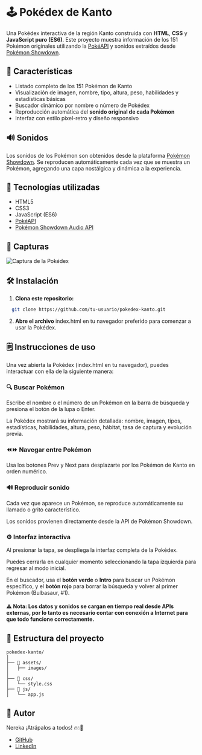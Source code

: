 
# 🕹️ Pokédex de Kanto

Una Pokédex interactiva de la región Kanto construida con **HTML**, **CSS** y **JavaScript puro (ES6)**. Este proyecto muestra información de los 151 Pokémon originales utilizando la [PokéAPI](https://pokeapi.co/) y sonidos extraídos desde [Pokémon Showdown](https://play.pokemonshowdown.com/).


## 🌟 Características

- Listado completo de los 151 Pokémon de Kanto
- Visualización de imagen, nombre, tipo, altura, peso, habilidades y estadísticas básicas
- Buscador dinámico por nombre o número de Pokédex
- Reproducción automática del **sonido original de cada Pokémon**
- Interfaz con estilo pixel-retro y diseño responsivo

## 🔊 Sonidos

Los sonidos de los Pokémon son obtenidos desde la plataforma [Pokémon Showdown](https://play.pokemonshowdown.com/audio/cries/). Se reproducen automáticamente cada vez que se muestra un Pokémon, agregando una capa nostálgica y dinámica a la experiencia.

## 🚀 Tecnologías utilizadas

- HTML5
- CSS3
- JavaScript (ES6)
- [PokéAPI](https://pokeapi.co/)
- [Pokémon Showdown Audio API](https://play.pokemonshowdown.com/audio/cries/)

## 📸 Capturas

![Captura de la Pokédex](./images/pokedex-img.png)

## 🛠️ Instalación

1. **Clona este repositorio:**
 ```bash
   git clone https://github.com/tu-usuario/pokedex-kanto.git
```
2. **Abre el archivo** index.html en tu navegador preferido para comenzar a usar la Pokédex.

  
## 🗒️ Instrucciones de uso

Una vez abierta la Pokédex (index.html en tu navegador), puedes interactuar con ella de la siguiente manera:

### 🔍 Buscar Pokémon
Escribe el nombre o el número de un Pokémon en la barra de búsqueda y presiona el botón de la lupa o Enter.

La Pokédex mostrará su información detallada: nombre, imagen, tipos, estadísticas, habilidades, altura, peso, hábitat, tasa de captura y evolución previa.

### ⏪⏩ Navegar entre Pokémon
Usa los botones Prev y Next para desplazarte por los Pokémon de Kanto en orden numérico.

### 🔊 Reproducir sonido
Cada vez que aparece un Pokémon, se reproduce automáticamente su llamado o grito característico.

Los sonidos provienen directamente desde la API de Pokémon Showdown.

### ⚙️ Interfaz interactiva
Al presionar la tapa, se despliega la interfaz completa de la Pokédex.

Puedes cerrarla en cualquier momento seleccionando la tapa izquierda para regresar al modo inicial.

En el buscador, usa el **botón verde** o **Intro** para buscar un Pokémon específico, y el **botón rojo** para borrar la búsqueda y volver al primer Pokémon (Bulbasaur, #1).

#### ⚠️ Nota: Los datos y sonidos se cargan en tiempo real desde APIs externas, por lo tanto es necesario contar con conexión a Internet para que todo funcione correctamente.

## 📁 Estructura del proyecto

```
pokedex-kanto/
│
├── 📁 assets/
│   ├── images/             
│
├── 📁 css/
│   └── style.css
├── 📁 js/
│   └── app.js
```
## 👤 Autor

Nereka ¡Atrápalos a todos! 🔥💧🌱
- [GitHub](https://github.com/Nereka38)
- [LinkedIn](https://www.linkedin.com/in/nerea-fernandez-cuesta/)
